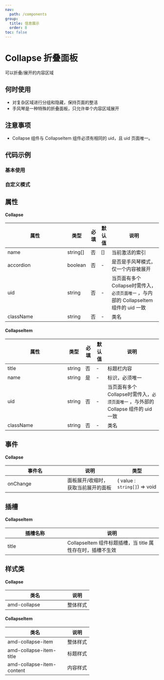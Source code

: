 ```yaml
---
nav:
  path: /components
group:
  title: 信息展示
  order: 8
toc: false
---
```


# Collapse 折叠面板
可以折叠/展开的内容区域
## 何时使用
- 对复杂区域进行分组和隐藏，保持页面的整洁
- 手风琴是一种特殊的折叠面板，只允许单个内容区域展开
## 注意事项

- Collapse 组件与 CollapseItem 组件必须有相同的 uid，且 uid 页面唯一。

## 代码示例

### 基本使用
<code src='../../demo/pages/Collapse'></code>

### 自定义模式

<code src='../../demo/pages/CollapseCustom'></code>



## 属性

#### Collapse
| 属性 | 类型 | 必填 | 默认值 | 说明 |
| -----|-----|-----|-----|----- |
| name | string[] | 否 | [] | 当前激活的索引 |
| accordion | boolean | 否 | - | 是否是手风琴模式，仅一个内容被展开 |
| uid | string | 否 | - | 当页面有多个Collapse时需传入，`必须页面唯一` ，与内部的 CollapseItem 组件的 uid 一致 |
| className | string | 否 | - | 类名 |

#### CollapseItem
| 属性 | 类型 | 必填 | 默认值 | 说明 |
| -----|-----|-----|-----|----- |
| title | string | 否 | - | 标题栏内容 |
| name | string | 是 | - | 标识，必须唯一 |
| uid | string | 否 | - | 当页面有多个Collapse时需传入，`必须页面唯一` ，与外部的 Collapse 组件的 uid 一致 |
| className | string | 否 | - | 类名 |

## 事件
#### Collapse
| 事件名 | 说明 | 类型 |
| -----|-----|-----|
| onChange | 面板展开/收缩时，获取当前展开的面板 | ( value : `string[]`) => void |

## 插槽
#### CollapseItem
| 插槽名称 | 说明 |
| -----|-----|
| title | CollapseItem 组件标题插槽，当 title 属性存在时，插槽不生效 |

## 样式类
#### Collapse
| 类名 | 说明 |
| -----|-----|
| amd-collapse | 整体样式 |

#### CollapseItem
| 类名 | 说明 |
| -----|-----|
| amd-collapse-item | 整体样式 |
| amd-collapse-item-title | 标题样式 |
| amd-collapse-item-content | 内容样式 |

<style> 
table th:first-of-type { width: 180px; } 
.__dumi-default-layout-content article table:first-of-type th:nth-of-type(2)  {
    width: 140px
} 
.__dumi-default-layout-content article table:first-of-type th:nth-of-type(3)  {
    width: 30px
} 
.__dumi-default-layout-content article table:first-of-type th:nth-of-type(4)  {
    width: 50px
} 
.__dumi-default-layout-content article table:nth-of-type(2) th:nth-of-type(2)  {
    width: 140px
} 
.__dumi-default-layout-content article table:nth-of-type(2) th:nth-of-type(3)  {
    width: 30px
} 
.__dumi-default-layout-content article table:nth-of-type(2) th:nth-of-type(4)  {
    width: 50px
} 
.__dumi-default-mobile-previewer:nth-of-type(2)::after {
    border-bottom: none!important;
}
</style> 